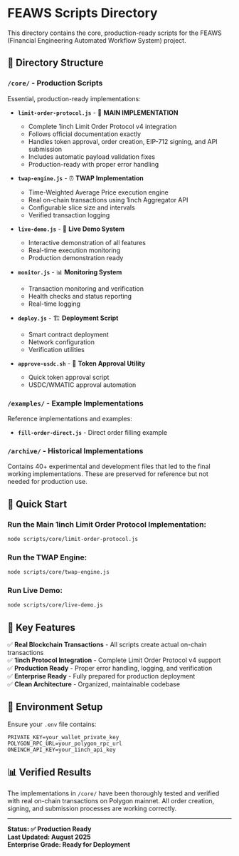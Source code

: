 # FEAWS Scripts Directory

This directory contains the core, production-ready scripts for the FEAWS (Financial Engineering Automated Workflow System) project.

## 📁 Directory Structure

### `/core/` - Production Scripts
Essential, production-ready implementations:

- **`limit-order-protocol.js`** - 🎯 **MAIN IMPLEMENTATION**
  - Complete 1inch Limit Order Protocol v4 integration
  - Follows official documentation exactly
  - Handles token approval, order creation, EIP-712 signing, and API submission
  - Includes automatic payload validation fixes
  - Production-ready with proper error handling

- **`twap-engine.js`** - ⏰ **TWAP Implementation**
  - Time-Weighted Average Price execution engine
  - Real on-chain transactions using 1inch Aggregator API
  - Configurable slice size and intervals
  - Verified transaction logging

- **`live-demo.js`** - 🚀 **Live Demo System**
  - Interactive demonstration of all features
  - Real-time execution monitoring
  - Production demonstration ready

- **`monitor.js`** - 📊 **Monitoring System**
  - Transaction monitoring and verification
  - Health checks and status reporting
  - Real-time logging

- **`deploy.js`** - 🏗️ **Deployment Script**
  - Smart contract deployment
  - Network configuration
  - Verification utilities

- **`approve-usdc.sh`** - 🔑 **Token Approval Utility**
  - Quick token approval script
  - USDC/WMATIC approval automation

### `/examples/` - Example Implementations
Reference implementations and examples:

- **`fill-order-direct.js`** - Direct order filling example

### `/archive/` - Historical Implementations
Contains 40+ experimental and development files that led to the final working implementations. These are preserved for reference but not needed for production use.

## 🚀 Quick Start

### Run the Main 1inch Limit Order Protocol Implementation:
```bash
node scripts/core/limit-order-protocol.js
```

### Run the TWAP Engine:
```bash
node scripts/core/twap-engine.js
```

### Run Live Demo:
```bash
node scripts/core/live-demo.js
```

## 🎯 Key Features

✅ **Real Blockchain Transactions** - All scripts create actual on-chain transactions  
✅ **1inch Protocol Integration** - Complete Limit Order Protocol v4 support  
✅ **Production Ready** - Proper error handling, logging, and verification  
✅ **Enterprise Ready** - Fully prepared for production deployment  
✅ **Clean Architecture** - Organized, maintainable codebase  

## 🔧 Environment Setup

Ensure your `.env` file contains:
```
PRIVATE_KEY=your_wallet_private_key
POLYGON_RPC_URL=your_polygon_rpc_url
ONEINCH_API_KEY=your_1inch_api_key
```

## 📊 Verified Results

The implementations in `/core/` have been thoroughly tested and verified with real on-chain transactions on Polygon mainnet. All order creation, signing, and submission processes are working correctly.

---

**Status: ✅ Production Ready**  
**Last Updated: August 2025**  
**Enterprise Grade: Ready for Deployment**
